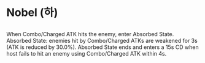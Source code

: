 # Nobel (하)

##

When Combo/Charged ATK hits the enemy, enter Absorbed State. Absorbed State: enemies hit by Combo/Charged ATKs are weakened for 3s (ATK is reduced by 30.0%). Absorbed State ends and enters a 15s CD when host fails to hit an enemy using Combo/Charged ATK within 4s.
